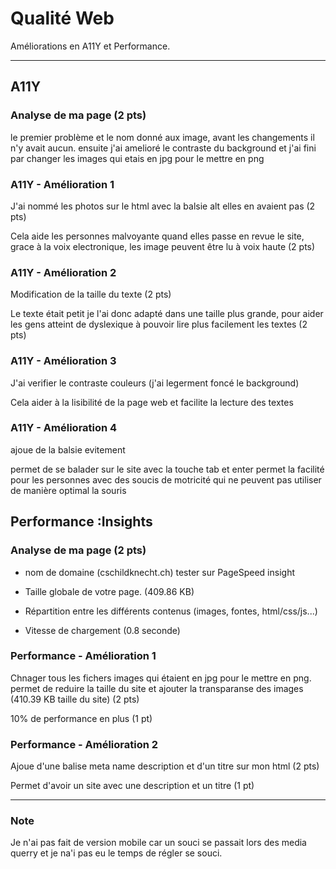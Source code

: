 # Qualité Web

Améliorations en A11Y et Performance.

---

## A11Y

### Analyse de ma page (2 pts)

le premier problème et le nom donné aux image, avant les changements il n'y avait aucun. ensuite j'ai amelioré le contraste du background et j'ai fini par changer les images qui etais en jpg pour le mettre en png

### A11Y - Amélioration 1

J'ai nommé les photos sur le html avec la balsie alt elles en avaient pas (2 pts)

Cela aide les personnes malvoyante quand elles passe en revue le site, grace à la voix electronique, les image peuvent être lu à voix haute (2 pts)

### A11Y - Amélioration 2

Modification de la taille du texte (2 pts)

Le texte était petit je l'ai donc adapté dans une taille plus grande, pour aider les gens atteint de dyslexique à pouvoir lire plus facilement les textes  (2 pts)

### A11Y - Amélioration 3

J'ai verifier le contraste couleurs (j'ai legerment foncé le background)

Cela aider à la lisibilité de la page web et facilite la lecture des textes

### A11Y - Amélioration 4

ajoue de la balsie evitement 

permet de se balader sur le site avec la touche tab et enter 
permet la facilité pour les personnes avec des soucis de motricité qui ne peuvent pas utiliser de manière optimal la souris 

## Performance :Insights

### Analyse de ma page (2 pts) 

- nom de domaine (cschildknecht.ch) tester sur PageSpeed insight

- Taille globale de votre page. (409.86 KB)

- Répartition entre les différents contenus (images, fontes, html/css/js...)

- Vitesse de chargement (0.8 seconde)

### Performance - Amélioration 1

Chnager tous les fichers images qui étaient en jpg pour le mettre en png. permet de reduire la taille du site et ajouter la transparanse des images (410.39 KB taille du site) (2 pts)

10% de performance en plus  (1 pt)

### Performance - Amélioration 2

Ajoue d'une balise meta name description et d'un titre sur mon html (2 pts)

Permet d'avoir un site avec une description et un titre (1 pt)


---
### Note 

Je n'ai pas fait de version mobile car un souci se passait lors des media querry et je na'i pas eu le temps de régler se souci.


